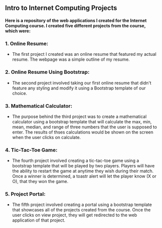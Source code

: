 ## Intro to Internet Computing Projects
#### Here is a repository of the web applications I created for the Internet Computing course. I created five different projects from the course, which were:

### 1. Online Resume: 

- The first project I created was an online resume that featured my actual resume. The webpage was a simple outline of my resume.

### 2. Online Resume Using Bootstrap:

- The second project involved taking our first online resume that didn't feature any styling and modify it using a Bootstrap template of our choice. 

### 3. Mathematical Calculator: 

- The purpose behind the third project was to create a mathematical calculator using a bootstrap template that will calculate the max, min, mean, median, and range of three numbers that the user is supposed to enter. The results of thses calculations would be shown on the screen when the user clicks on calculate.

### 4. Tic-Tac-Toe Game:

- The fourth project involved creating a tic-tac-toe game using a bootstrap template that will be played by two players. Players will have the ability to restart the game at anytime they wish during their match. Once a winner is determined, a toastr alert will let the player know (X or O), that they won the game.

### 5. Project Portal:

- The fifth project involved creating a portal using a bootstrap template that showcases all of the projects created from the course. Once the user clicks on view project, they will get redirected to the web application of that project.